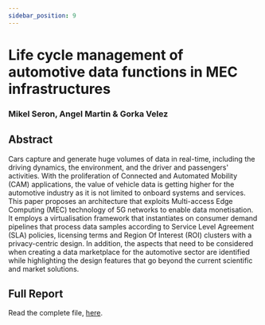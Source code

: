 ```yaml
---
sidebar_position: 9
---
```


# Life cycle management of automotive data functions in MEC infrastructures

### Mikel Seron, Angel Martin & Gorka Velez

## Abstract

Cars capture and generate huge volumes of data in real-time, including the driving dynamics, the environment, and the driver and passengers' activities. With the proliferation of Connected and Automated Mobility (CAM) applications, the value of vehicle data is getting higher for the automotive industry as it is not limited to onboard systems and services. This paper proposes an architecture that exploits Multi-access Edge Computing (MEC) technology of 5G networks to enable data monetisation. It employs a virtualisation framework that instantiates on consumer demand pipelines that process data samples according to Service Level Agreement (SLA) policies, licensing terms and Region Of Interest (ROI) clusters with a privacy-centric design. In addition, the aspects that need to be considered when creating a data marketplace for the automotive sector are identified while highlighting the design features that go beyond the current scientific and market solutions.

## Full Report

Read the complete file, [here](https://ieeexplore.ieee.org/abstract/document/10056677).